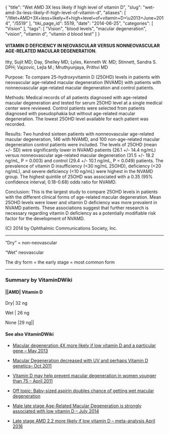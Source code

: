 {
    "title": "Wet AMD 3X less likely if high level of vitamin D",
    "slug": "wet-amd-3x-less-likely-if-high-level-of-vitamin-d",
    "aliases": [
        "/Wet+AMD+3X+less+likely+if+high+level+of+vitamin+D+\u2013+June+2014",
        "/5519"
    ],
    "tiki_page_id": 5519,
    "date": "2014-06-25",
    "categories": [
        "Vision"
    ],
    "tags": [
        "Vision",
        "blood levels",
        "macular degeneration",
        "vision",
        "vitamin d",
        "vitamin d blood test"
    ]
}


#### VITAMIN D DEFICIENCY IN NEOVASCULAR VERSUS NONNEOVASCULAR AGE-RELATED MACULAR DEGENERATION.

Itty, Sujit MD; Day, Shelley MD; Lyles, Kenneth W. MD; Stinnett, Sandra S. DPH; Vajzovic, Lejla M.; Mruthyunjaya, Prithvi MD

Purpose: To compare 25-hydroxyvitamin D (25OHD) levels in patients with neovascular age-related macular degeneration (NVAMD) with patients with nonneovascular age-related macular degeneration and control patients.

Methods: Medical records of all patients diagnosed with age-related macular degeneration and tested for serum 25OHD level at a single medical center were reviewed. Control patients were selected from patients diagnosed with pseudophakia but without age-related macular degeneration. The lowest 25OHD level available for each patient was recorded.

Results: Two hundred sixteen patients with nonneovascular age-related macular degeneration, 146 with NVAMD, and 100 non-age-related macular degeneration control patients were included. The levels of 25OHD (mean +/- SD) were significantly lower in NVAMD patients (26.1 +/- 14.4 ng/mL) versus nonneovascular age-related macular degeneration (31.5 +/- 18.2 ng/mL, P = 0.003) and control (29.4 +/- 10.1 ng/mL, P = 0.049) patients. The prevalence of vitamin D insufficiency (<30 ng/mL 25OHD), deficiency (<20 ng/mL), and severe deficiency (<10 ng/mL) were highest in the NVAMD group. The highest quintile of 25OHD was associated with a 0.35 (95% confidence interval, 0.18-0.68) odds ratio for NVAMD.

Conclusion: This is the largest study to compare 25OHD levels in patients with the different clinical forms of age-related macular degeneration. Mean 25OHD levels were lower and vitamin D deficiency was more prevalent in NVAMD patients. These associations suggest that further research is necessary regarding vitamin D deficiency as a potentially modifiable risk factor for the development of NVAMD.

(C) 2014 by Ophthalmic Communications Society, Inc.

---

“Dry”  = non-neovascular

“Wet” neovascular

The dry form = the early stage = most common form

---

### Summary by VitaminDWiki

#### ||AMD| Vitamin D

Dry| 32 ng

Wet | 26 ng

None |29 ng||

#### See also VitaminDWiki

* [Macular degeneration 4X more likely if low vitamin D and a particular gene – May 2013](/posts/macular-degeneration-4x-more-likely-if-low-vitamin-d-and-a-particular-gene)

* [Macular Degeneration decreased with UV and perhaps Vitamin D genetics– Oct 2011](/tags/macular-degeneration-decreased-with-uv-and-perhaps-vitamin-d-genetics-oct-2011.html)

* [Vitamin D may help prevent macular degeneration in women younger than 75 – April 2011](/tags/vitamin-d-may-help-prevent-macular-degeneration-in-women-younger-than-75-april-2011.html)

* [Off topic: Baby-sized aspirin doubles chance of getting wet macular degeneration](/posts/off-topic-baby-sized-aspirin-doubles-chance-of-getting-wet-macular-degeneration)

* [Male late stage Age-Related Macular Degeneration is strongly associated with low vitamin D – July 2014](/posts/male-late-stage-age-related-macular-degeneration-is-strongly-associated-with-low-vitamin-d)

* [Late stage AMD 2.2 more likely if low vitamin D – meta-analysis April 2016](/tags/late-stage-amd-22-more-likely-if-low-vitamin-d-meta-analysis-april-2016.html)
